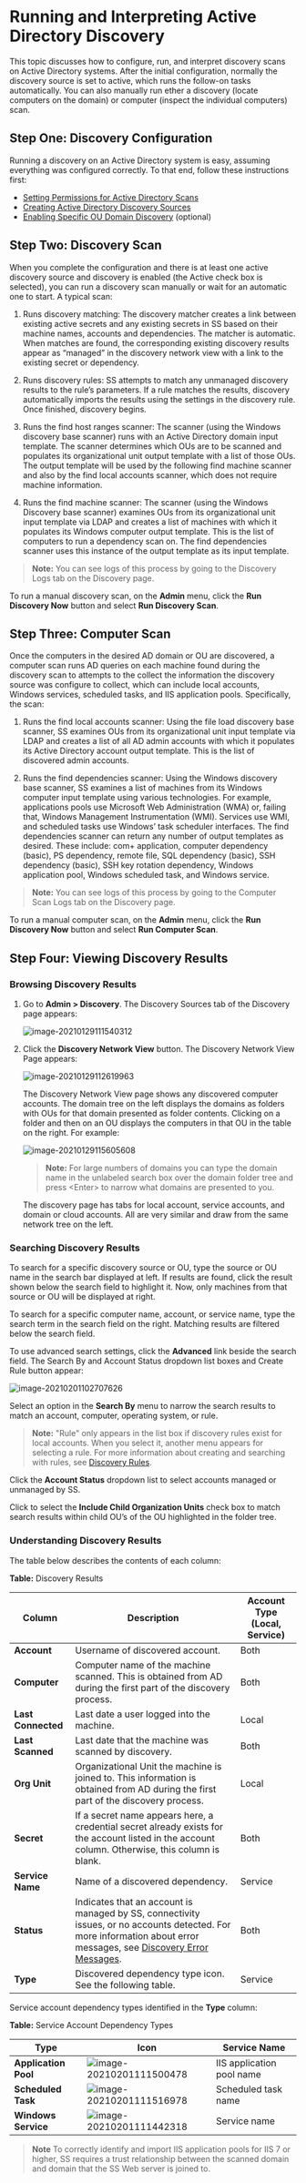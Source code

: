 [title]: # (Running Active Directory Discovery)
[tags]: # (discovery,active directory)
[priority]: # (1000)

# Running and Interpreting Active Directory Discovery

This topic discusses how to configure, run, and interpret discovery scans on Active Directory systems. After the initial configuration, normally the discovery source is set to active, which runs the follow-on tasks automatically. You can also manually run ether a discovery (locate computers on the domain) or computer (inspect the individual computers) scan.

## Step One: Discovery Configuration

Running a discovery on an Active Directory system is easy, assuming everything was configured correctly. To that end, follow these instructions first:

- [Setting Permissions for Active Directory Scans](../permissions-active-directory-discovery/index.md)
- [Creating Active Directory Discovery Sources](../creating-active-directory-discovery-source/index.md)
- [Enabling Specific OU Domain Discovery](../../../general-information/enabling-specific-ou-domain-discovery/index.md) (optional)

## Step Two: Discovery Scan

When you complete the configuration and there is at least one active discovery source and discovery is enabled (the Active check box is selected), you can run a discovery scan manually or wait for an automatic one to start. A typical scan:

1. Runs discovery matching: The discovery matcher creates a link between existing active secrets and any existing secrets in SS based on their machine names, accounts and dependencies. The matcher is automatic. When matches are found, the corresponding existing discovery results appear as “managed” in the discovery network view with a link to the existing secret or dependency.

1. Runs discovery rules: SS attempts to match any unmanaged discovery results to the rule’s parameters. If a rule matches the results, discovery automatically imports the results using the settings in the discovery rule. Once finished, discovery begins.

1. Runs the find host ranges scanner: The scanner (using the Windows discovery base scanner) runs with an Active Directory domain input template. The scanner determines which OUs are to be scanned and populates its organizational unit output template with a list of those OUs. The output template will be used by the following find machine scanner and also by the find local accounts scanner, which does not require machine information.

1. Runs the find machine scanner: The scanner (using the Windows Discovery base scanner) examines OUs from its organizational unit input template via LDAP and creates a list of machines with which it populates its Windows computer output template. This is the list of computers to run a dependency scan on. The find dependencies scanner uses this instance of the output template as its input template.

> **Note:** You can see logs of this process by going to the Discovery Logs tab on the Discovery page.

To run a manual discovery scan, on the **Admin** menu, click the **Run Discovery Now** button and select **Run Discovery Scan**. 

## Step Three: Computer Scan

Once the computers in the desired AD domain or OU are discovered, a computer scan runs AD queries on each machine found during the discovery scan to attempts to the collect the information the discovery source was configure to collect, which can include local accounts, Windows services, scheduled tasks, and IIS application pools. Specifically, the scan:

1. Runs the find local accounts scanner: Using the file load discovery base scanner, SS examines OUs from its organizational unit input template via LDAP and creates a list of all AD admin accounts with which it populates its Active Directory account output template. This is the list of discovered admin accounts.

1. Runs the find dependencies scanner: Using the Windows discovery base scanner, SS examines a list of machines from its Windows computer input template using various technologies. For example, applications pools use Microsoft Web Administration (WMA) or, failing that, Windows Management Instrumentation (WMI). Services use WMI, and scheduled tasks use Windows’ task scheduler interfaces. The find dependencies scanner can return any number of output templates as desired. These include: com+ application, computer dependency (basic), PS dependency, remote file, SQL dependency (basic), SSH dependency (basic), SSH key rotation dependency, Windows application pool, Windows scheduled task, and Windows service.

> **Note:** You can see logs of this process by going to the Computer Scan Logs tab on the Discovery page.

To run a manual computer scan, on the **Admin** menu, click the **Run Discovery Now** button and select **Run Computer Scan**.

## Step Four: Viewing Discovery Results

### Browsing Discovery Results

1. Go to **Admin \> Discovery**. The Discovery Sources tab of the Discovery page appears: 

   ![image-20210129111540312](images/image-20210129111540312.png)

1. Click the **Discovery Network View** button.  The Discovery Network View Page appears:

   ![image-20210129112619963](images/image-20210129112619963.png)

   The Discovery Network View page shows any discovered computer accounts. The domain tree on the left displays the domains as folders with OUs for that domain presented as folder contents. Clicking on a folder and then on an OU displays the computers in that OU in the table on the right. For example:

   ![image-20210129115605608](images/image-20210129115605608.png)

   > **Note:** For large numbers of domains you can type the domain name in the unlabeled search box over the domain folder tree and press \<Enter\> to narrow what domains are presented to you. 
   
   The discovery page has tabs for local account, service accounts, and domain or cloud accounts.  All are very similar and draw from the same network tree on the left. 

### Searching Discovery Results

To search for a specific discovery source or OU, type the source or OU name in the search bar displayed at left. If results are found, click the result shown below the search field to highlight it. Now, only machines from that source or OU will be displayed at right.

To search for a specific computer name, account, or service name, type the search term in the search field on the right. Matching results are filtered below the search field. 

To use advanced search settings, click the **Advanced** link beside the search field. The Search By and Account Status dropdown list boxes and Create Rule button appear:

![image-20210201102707626](images/image-20210201102707626.png)

Select an option in the **Search By** menu to narrow the search results to match an account, computer, operating system, or rule.

> **Note:** "Rule" only appears in the list box if discovery rules exist for local accounts. When you select it, another menu appears for selecting a rule. For more information about creating and searching with rules, see [Discovery Rules](../../../general-information/discovery-rules/index.md).

Click the **Account Status** dropdown list to select accounts managed or unmanaged by SS.

Click to select the **Include Child Organization Units** check box to match search results within child OU’s of the OU highlighted in the folder tree.

### Understanding Discovery Results

The table below describes the contents of each column:

**Table:** Discovery Results

| Column             | Description                                                  | Account Type  (Local,  Service) |
| ------------------ | ------------------------------------------------------------ | ------------------------------- |
| **Account**        | Username of discovered account.                              | Both                            |
| **Computer**       | Computer  name of the machine scanned. This is obtained from AD during the  first part of the discovery process. | Both                            |
| **Last Connected** | Last date a user logged into the machine.                    | Local                           |
| **Last Scanned**   | Last  date that the machine was scanned by discovery.        | Both                            |
| **Org Unit**       | Organizational Unit the machine is joined to. This information is obtained from AD during the first part of the discovery process. | Local                           |
| **Secret**         | If a secret name appears here, a credential secret already exists for the account listed in the account column. Otherwise, this column is blank. | Both                            |
| **Service Name**   | Name of  a discovered dependency.                            | Service                         |
| **Status**         | Indicates that an account is managed by SS, connectivity issues, or no accounts detected. For more information about error messages, see [Discovery Error Messages](../../../general-information/discovery-error-messages/index.md). | Both                            |
| **Type**           | Discovered dependency type icon. See the following table.    | Service                         |

Service account dependency types identified in the **Type** column:

**Table:** Service Account Dependency Types

| Type                 | Icon                                                         | Service Name              |
| -------------------- | ------------------------------------------------------------ | ------------------------- |
| **Application Pool** | ![image-20210201111500478](images/image-20210201111500478.png) | IIS application pool name |
| **Scheduled Task**   | ![image-20210201111516978](images/image-20210201111516978.png) | Scheduled task name       |
| **Windows Service**  | ![image-20210201111442318](images/image-20210201111442318.png) | Service name              |

> **Note**  To correctly identify and import IIS application pools for IIS 7 or higher, SS requires a trust relationship between the scanned domain and domain that the SS Web server is joined to. 